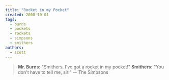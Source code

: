 ```yaml
---
title: "Rocket in my Pocket"
created: 2000-10-01
tags:
  - burns
  - pockets
  - rockets
  - simpsons
  - smithers
authors:
  - scott
---
```


> **Mr. Burns:** "Smithers, I've got a rocket in my pocket!" **Smithers:** "You don't have to tell me, sir!" \-- The Simpsons
